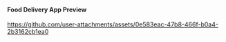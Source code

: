 <h4> Food Delivery App Preview </h4>

https://github.com/user-attachments/assets/0e583eac-47b8-466f-b0a4-2b3162cb1ea0

